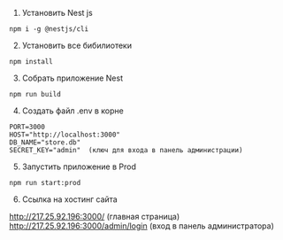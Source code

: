 1. Установить Nest js

```
npm i -g @nestjs/cli
```

2. Установить все бибилиотеки

```
npm install
```

3. Собрать приложение Nest

```
npm run build
```

4.  Создать файл .env в корне

```
PORT=3000
HOST="http://localhost:3000"
DB_NAME="store.db"
SECRET_KEY="admin"  (ключ для входа в панель администрации)
```

5. Запустить приложение в Prod

```
npm run start:prod
```

6. Ссылка на хостинг сайта

http://217.25.92.196:3000/ (главная страница)
http://217.25.92.196:3000/admin/login (вход в панель администратора)
